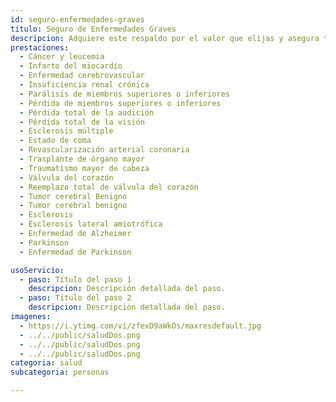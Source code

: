 ```yaml
---
id: seguro-enfermedades-graves
titulo: Seguro de Enfermedades Graves
descripcion: Adquiere este respaldo por el valor que elijas y a​​segura también a tu grupo familiar para que obtengas un descuento por incluir a tu pareja, padres e hijos. Con este seguro consolidas el capital necesario para no perder tu calidad de vida en caso de sufrir alguna enfermedad grave como cáncer, alzhéimer, párkinson, entre otras​ que son parte de la cobertura, por eso te sientes protegido y tranquilo​.
prestaciones: 
  - Cáncer y leucemia
  - Infar​to​ del mi​ocardio​​
  - Enfermedad cerebrovascular
  - Insuficiencia renal crónica
  - Parálisis de miembros superiores o inferiores​
  - Pérdida de miembros superiores o inferiores
  - Pérdida total de la audición
  - Pérdida total de la visión
  - Esclerosis múltiple
  - Estado de coma
  - Revascularización arterial coronaria 
  - Trasplante de órgano mayor
  - Traumatismo mayor de cabeza
  - Válvula del corazón  
  - Ree​mplazo total de válvula del corazón
  - Tumor cerebral Benigno  
  - Tumor cerebral benigno
  - Esclerosis                             
  - Esclerosis lateral amiotrófica
  - Enfermedad de Alzheimer
  - Parkinson  
  - Enfermedad de Parkinson​

usoServicio:
  - paso: Título del paso 1
    descripcion: Descripción detallada del paso.
  - paso: Título del paso 2
    descripcion: Descripción detallada del paso.
imagenes:
  - https://i.ytimg.com/vi/zfexD9aWkOs/maxresdefault.jpg
  - ../../public/saludDos.png
  - ../../public/saludDos.png
  - ../../public/saludDos.png
categoria: salud
subcategoria: personas

---
```

